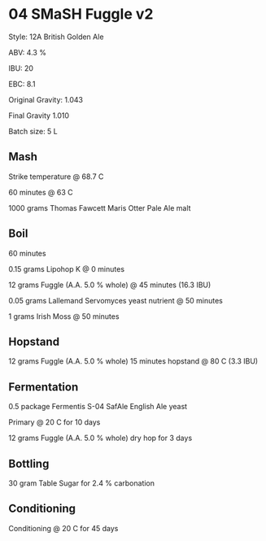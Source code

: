 # 04 SMaSH Fuggle v2

Style: 12A British Golden Ale

ABV: 4.3 %

IBU: 20

EBC: 8.1

Original Gravity: 1.043

Final Gravity 1.010

Batch size: 5 L

## Mash

Strike temperature @ 68.7 C

60 minutes @ 63 C

1000 grams Thomas Fawcett Maris Otter Pale Ale malt

## Boil

60 minutes

0.15 grams Lipohop K @ 0 minutes

12 grams Fuggle (A.A. 5.0 % whole) @ 45 minutes (16.3 IBU)

0.05 grams Lallemand Servomyces yeast nutrient @ 50 minutes

1 grams Irish Moss @ 50 minutes

## Hopstand

12 grams Fuggle (A.A. 5.0 % whole) 15 minutes hopstand @ 80 C (3.3 IBU)

## Fermentation

0.5 package Fermentis S-04 SafAle English Ale yeast

Primary @ 20 C for 10 days

12 grams Fuggle (A.A. 5.0 % whole) dry hop for 3 days

## Bottling

30 gram Table Sugar for 2.4 % carbonation

## Conditioning

Conditioning @ 20 C for 45 days
